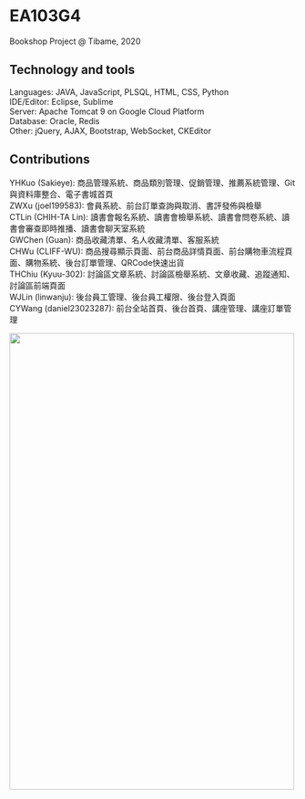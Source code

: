 # EA103G4
Bookshop Project @ Tibame, 2020

## Technology and tools
Languages: JAVA, JavaScript, PLSQL, HTML, CSS, Python  
IDE/Editor: Eclipse, Sublime  
Server: Apache Tomcat 9 on Google Cloud Platform  
Database: Oracle, Redis  
Other: jQuery, AJAX, Bootstrap, WebSocket, CKEditor  

## Contributions
YHKuo (Sakieye): 商品管理系統、商品類別管理、促銷管理、推薦系統管理、Git與資料庫整合、電子書城首頁  
ZWXu (joel199583): 會員系統、前台訂單查詢與取消、書評發佈與檢舉  
CTLin (CHIH-TA Lin): 讀書會報名系統、讀書會檢舉系統、讀書會問卷系統、讀書會審查即時推播、讀書會聊天室系統  
GWChen (Guan): 商品收藏清單、名人收藏清單、客服系統  
CHWu (CLIFF-WU): 商品搜尋顯示頁面、前台商品詳情頁面、前台購物車流程頁面、購物系統、後台訂單管理、QRCode快速出貨  
THChiu (Kyuu-302): 討論區文章系統、討論區檢舉系統、文章收藏、追蹤通知、討論區前端頁面  
WJLin (linwanju): 後台員工管理、後台員工權限、後台登入頁面  
CYWang (daniel23023287): 前台全站首頁、後台首頁、講座管理、講座訂單管理  

<img src="https://github.com/Sakieye/EA103G4/blob/master/CUE%20THE_first(curve).jpg" width="500px" height="800px">
